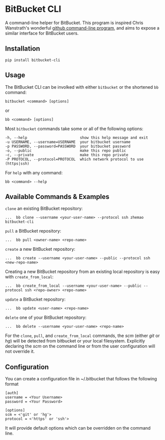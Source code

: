 # BitBucket CLI

A command-line helper for BitBucket. This program is inspired Chris Wanstrath's
wonderful [github command-line program](https://github.com/defunkt/github-gem),
and aims to expose a similar interface for BitBucket users. 

## Installation

    pip install bitbucket-cli

## Usage

The BitBucket CLI can be involked with either `bitbucket` or the shortened `bb` command:

    bitbucket <command> [options]


or


    bb <command> [options]


Most `bitbucket` commands take some or all of the following options:

    -h, --help                        show this help message and exit
    -u USERNAME, --username=USERNAME  your bitbucket username
    -p PASSWORD, --password=PASSWORD  your bitbucket password
    -o, --public                      make this repo public
    -c, --private                     make this repo private
    -P PROTOCOL, --protocol=PROTOCOL  which network protocol to use (https|ssh)

For `help` with any command:

    bb <command> --help

## Available Commands & Examples
	
`clone` an existing BitBucket repository:

    ...  bb clone --username <your-user-name> --protocol ssh zhemao bitbucket-cli 

`pull` a BitBucket repository:

    ...  bb pull <owner-name> <repo-name>

`create` a new BitBucket repository:

    ...  bb create --username <your-user-name> --public --protocol ssh <new-repo-name>

Creating a new BitBucket repository from an existing local repository is easy with `create_from_local`:

    ...  bb create_from_local --username <your-user-name> --public --protocol ssh <repo-owner> <repo-name>

`update` a BitBucket repository:

    ...  bb update <user-name> <repo-name>

`delete` one of your BitBucket repository:

    ...  bb delete --username <your-user-name> <repo-name>


For the `clone`, `pull`, and `create_from_local` commands, the *scm* (either *git* or *hg*) will be 
detected from bitbucket or your local filesystem. Explicitly declaring the
*scm* on the command line or from the user configuration will not override it.


## Configuration

You can create a configuration file in ~/.bitbucket that follows the following
format

    [auth]
    username = <Your Username>
    password = <Your Password>
    
    [options]
    scm = <'git' or 'hg'>
    protocol = <'https' or 'ssh'>

It will provide default options which can be overridden on the command line.
